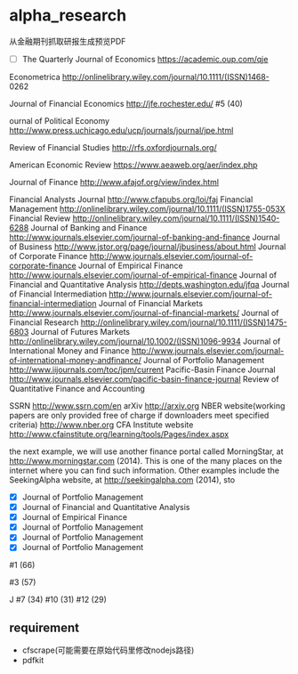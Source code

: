 # alpha_research
从金融期刊抓取研报生成预览PDF
 - [ ] The Quarterly Journal of Economics https://academic.oup.com/qje
 
 Econometrica http://onlinelibrary.wiley.com/journal/10.1111/(ISSN)1468-
0262

Journal of Financial Economics http://jfe.rochester.edu/ #5 (40)

ournal of Political
Economy
http://www.press.uchicago.edu/ucp/journals/journal/jpe.html

Review of Financial
Studies
http://rfs.oxfordjournals.org/

American Economic
Review
https://www.aeaweb.org/aer/index.php

Journal of Finance http://www.afajof.org/view/index.html 


Financial
Analysts
Journal
http://www.cfapubs.org/loi/faj
Financial
Management
http://onlinelibrary.wiley.com/journal/10.1111/(ISSN)1755-053X
Financial
Review
http://onlinelibrary.wiley.com/journal/10.1111/(ISSN)1540-6288
Journal of
Banking and
Finance
http://www.journals.elsevier.com/journal-of-banking-and-finance
Journal of
Business
http://www.jstor.org/page/journal/jbusiness/about.html
Journal of
Corporate
Finance
http://www.journals.elsevier.com/journal-of-corporate-finance
Journal of
Empirical
Finance
http://www.journals.elsevier.com/journal-of-empirical-finance
Journal of
Financial and
Quantitative
Analysis
http://depts.washington.edu/jfqa
Journal of
Financial
Intermediation
http://www.journals.elsevier.com/journal-of-financial-intermediation
Journal of
Financial
Markets
http://www.journals.elsevier.com/journal-of-financial-markets/
Journal of
Financial
Research
http://onlinelibrary.wiley.com/journal/10.1111/(ISSN)1475-6803
Journal of
Futures
Markets
http://onlinelibrary.wiley.com/journal/10.1002/(ISSN)1096-9934
Journal of
International
Money and
Finance
http://www.journals.elsevier.com/journal-of-international-money-andfinance/
Journal of
Portfolio
Management
http://www.iijournals.com/toc/jpm/current
Pacific-Basin
Finance
Journal
http://www.journals.elsevier.com/pacific-basin-finance-journal
Review of
Quantitative
Finance and
Accounting


SSRN http://www.ssrn.com/en
arXiv http://arxiv.org
NBER website(working papers
are only provided free of charge
if downloaders meet specified
criteria)
http://www.nber.org
CFA Institute website http://www.cfainstitute.org/learning/tools/Pages/index.aspx

the next example, we will use another finance portal called MorningStar, at
http://www.morningstar.com (2014). This is one of the many places on the internet where you
can find such information. Other examples include the SeekingAlpha website, at
http://seekingalpha.com (2014), sto

 - [x] Journal of Portfolio Management
 - [x] Journal of Financial and Quantitative Analysis
 - [x] Journal of Empirical Finance
 - [x] Journal of Portfolio Management
 - [x] Journal of Portfolio Management
 - [x] Journal of Portfolio Management
 
 #1 (66)

#3 (57)

J #7 (34)
 #10
(31)
 #12
(29)

 
 ## requirement
 - cfscrape(可能需要在原始代码里修改nodejs路径)
 - pdfkit